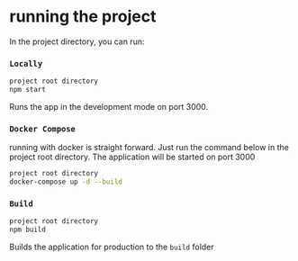 # running the project

In the project directory, you can run:

### `Locally`

```sh
project root directory
npm start
```

Runs the app in the development mode on port 3000.

### `Docker Compose`

running with docker is straight forward. Just run the command below in the project root directory. The application will be started on port 3000

```sh
project root directory
docker-compose up -d --build
```

### `Build`

```sh
project root directory
npm build
```

Builds the application for production to the `build` folder
